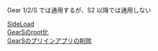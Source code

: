 Gear 1/2/S では通用するが、S2 以降では通用しない

  [SideLoad](SideLoad)  
  [GearSのroot化](GearSのroot化)  
  [GearSのプリインアプリの削除](GearSのプリインアプリの削除)  
